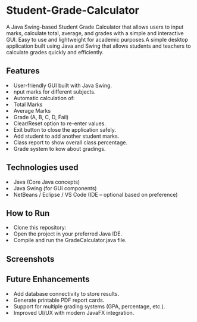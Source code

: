 # Student-Grade-Calculator
A Java Swing-based Student Grade Calculator that allows users to input marks, calculate total, average, and grades with a simple and interactive GUI. Easy to use and lightweight for academic purposes.A simple desktop application built using Java and Swing that allows students and teachers to calculate grades quickly and efficiently.

<h2>Features</h2>
<li>User-friendly GUI built with Java Swing.</li>
<li>nput marks for different subjects.</li>
<li>Automatic calculation of:</li>
    <li>Total Marks</li>
    <li>Average Marks</li>
    <li>Grade (A, B, C, D, Fail)</li>
<li>Clear/Reset option to re-enter values.</li>
<li>Exit button to close the application safely.</li>
<li>Add student to add another student marks.</li>
<li>Class report to show overall class percentage.</li>
<li>Grade system to kow about gradings. </li>

<h2>Technologies used</h2>
<li>Java (Core Java concepts)</li>
<li>Java Swing (for GUI components)</li>
<li>NetBeans / Eclipse / VS Code (IDE – optional based on preference)</li>

<h2>How to Run</h2>
<li>Clone this repository:</li>
<li>Open the project in your preferred Java IDE.</li>
<li>Compile and run the GradeCalculator.java file.</li>

<h2>Screenshots</h2>

<h2>Future Enhancements</h2>
<li>Add database connectivity to store results.</li>
<li>Generate printable PDF report cards.</li>
<li>Support for multiple grading systems (GPA, percentage, etc.).</li>
<li>Improved UI/UX with modern JavaFX integration.</li>

